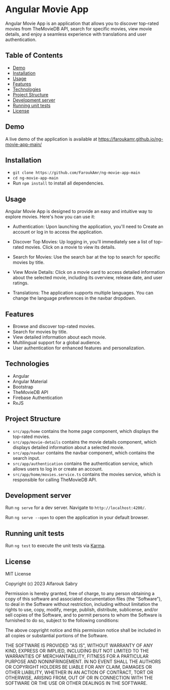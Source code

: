 # Angular Movie App

Angular Movie App is an application that allows you to discover top-rated movies from TheMovieDB API, search for specific movies, view movie details, and enjoy a seamless experience with translations and user authentication.

## Table of Contents

- [Demo](#demo)
- [Installation](#installation)
- [Usage](#usage)
- [Features](#features)
- [Technologies](#technologies)
- [Project Structure](#project-structure)
- [Development server](#development-server)
- [Running unit tests](#running-unit-tests)
- [License](#license)

## Demo

A live demo of the application is available at https://faroukamr.github.io/ng-movie-app-main/

## Installation

- `git clone https://github.com/FaroukAmr/ng-movie-app-main`
- `cd ng-movie-app-main`
- Run `npm install` to install all dependencies.

## Usage

Angular Movie App is designed to provide an easy and intuitive way to explore movies. Here's how you can use it:

- Authentication: Upon launching the application, you'll need to Create an account or log in to access the application.

- Discover Top Movies: Up logging in, you'll immediately see a list of top-rated movies. Click on a movie to view its details.

- Search for Movies: Use the search bar at the top to search for specific movies by title.

- View Movie Details: Click on a movie card to access detailed information about the selected movie, including its overview, release date, and user ratings.

- Translations: The application supports multiple languages. You can change the language preferences in the navbar dropdown.

## Features

- Browse and discover top-rated movies.
- Search for movies by title.
- View detailed information about each movie.
- Multilingual support for a global audience.
- User authentication for enhanced features and personalization.

## Technologies

- Angular
- Angular Material
- Bootstrap
- TheMovieDB API
- Firebase Authentication
- RxJS

## Project Structure

- `src/app/home` contains the home page component, which displays the top-rated movies.
- `src/app/movie-details` contains the movie details component, which displays detailed information about a selected movie.
- `src/app/navbar` contains the navbar component, which contains the search input.
- `src/app/authentication` contains the authentication service, which allows users to log in or create an account.
- `src/app/home/movies.service.ts` contains the movies service, which is responsible for calling TheMovieDB API.

## Development server

Run `ng serve` for a dev server. Navigate to `http://localhost:4200/`.

Run `ng serve --open` to open the application in your default browser.

## Running unit tests

Run `ng test` to execute the unit tests via [Karma](https://karma-runner.github.io).

## License

MIT License

Copyright (c) 2023 Alfarouk Sabry

Permission is hereby granted, free of charge, to any person obtaining a copy
of this software and associated documentation files (the "Software"), to deal
in the Software without restriction, including without limitation the rights
to use, copy, modify, merge, publish, distribute, sublicense, and/or sell
copies of the Software, and to permit persons to whom the Software is
furnished to do so, subject to the following conditions:

The above copyright notice and this permission notice shall be included in all
copies or substantial portions of the Software.

THE SOFTWARE IS PROVIDED "AS IS", WITHOUT WARRANTY OF ANY KIND, EXPRESS OR
IMPLIED, INCLUDING BUT NOT LIMITED TO THE WARRANTIES OF MERCHANTABILITY,
FITNESS FOR A PARTICULAR PURPOSE AND NONINFRINGEMENT. IN NO EVENT SHALL THE
AUTHORS OR COPYRIGHT HOLDERS BE LIABLE FOR ANY CLAIM, DAMAGES OR OTHER
LIABILITY, WHETHER IN AN ACTION OF CONTRACT, TORT OR OTHERWISE, ARISING FROM,
OUT OF OR IN CONNECTION WITH THE SOFTWARE OR THE USE OR OTHER DEALINGS IN THE
SOFTWARE.
